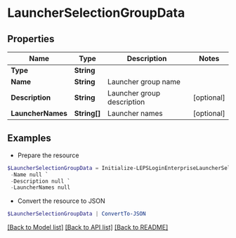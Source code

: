 # LauncherSelectionGroupData
## Properties

Name | Type | Description | Notes
------------ | ------------- | ------------- | -------------
**Type** | **String** |  | 
**Name** | **String** | Launcher group name | 
**Description** | **String** | Launcher group description | [optional] 
**LauncherNames** | **String[]** | Launcher names | [optional] 

## Examples

- Prepare the resource
```powershell
$LauncherSelectionGroupData = Initialize-LEPSLoginEnterpriseLauncherSelectionGroupData  -Type null `
 -Name null `
 -Description null `
 -LauncherNames null
```

- Convert the resource to JSON
```powershell
$LauncherSelectionGroupData | ConvertTo-JSON
```

[[Back to Model list]](../README.md#documentation-for-models) [[Back to API list]](../README.md#documentation-for-api-endpoints) [[Back to README]](../README.md)

